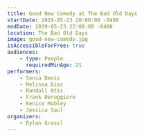 ```yaml
---
title: Good New Comedy at The Bad Old Days
startDate: 2019-05-23 20:00:00 -0400
endDate: 2019-05-23 22:00:00 -0400
location: The Bad Old Days
image: good-new-comedy.jpg
isAccessibleForFree: true
audiences:
    - type: People
      requiredMinAge: 21
performers:
    - Sonia Denis
    - Melissa Diaz
    - Randall Otis
    - Frank Deruggiero
    - Kenice Mobley
    - Jessica Saul
organizers:
    - Dylan Grassl
---
```

